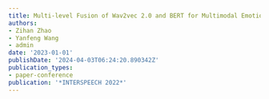 ```yaml
---
title: Multi-level Fusion of Wav2vec 2.0 and BERT for Multimodal Emotion Recognition
authors:
- Zihan Zhao
- Yanfeng Wang
- admin
date: '2023-01-01'
publishDate: '2024-04-03T06:24:20.890342Z'
publication_types:
- paper-conference
publication: '*INTERSPEECH 2022*'
---
```

